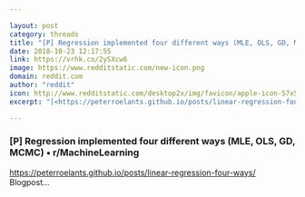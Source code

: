 ```yaml
---

layout: post
category: threads
title: "[P] Regression implemented four different ways (MLE, OLS, GD, MCMC)"
date: 2018-10-23 12:17:55
link: https://vrhk.co/2ySXcw6
image: https://www.redditstatic.com/new-icon.png
domain: reddit.com
author: "reddit"
icon: http://www.redditstatic.com/desktop2x/img/favicon/apple-icon-57x57.png
excerpt: "[<https://peterroelants.github.io/posts/linear-regression-four-ways/>](<https://peterroelants.github.io/posts/linear-regression-four-ways/>) Blogpost..."

---
```


### [P] Regression implemented four different ways (MLE, OLS, GD, MCMC) • r/MachineLearning

[<https://peterroelants.github.io/posts/linear-regression-four-ways/>](<https://peterroelants.github.io/posts/linear-regression-four-ways/>) Blogpost...
